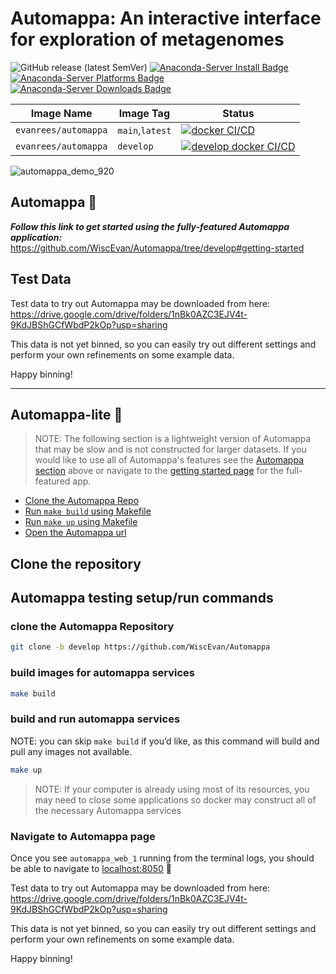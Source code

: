 # Automappa: An interactive interface for exploration of metagenomes

![GitHub release (latest SemVer)](https://img.shields.io/github/v/release/WiscEvan/Automappa?label=latest)
[![Anaconda-Server Install Badge](https://anaconda.org/bioconda/automappa/badges/installer/conda.svg)](https://conda.anaconda.org/bioconda)
[![Anaconda-Server Platforms Badge](https://anaconda.org/bioconda/automappa/badges/platforms.svg)](https://anaconda.org/bioconda/automappa)
[![Anaconda-Server Downloads Badge](https://anaconda.org/bioconda/automappa/badges/downloads.svg)](https://anaconda.org/bioconda/automappa)

| Image Name           | Image Tag       | Status                                                                                                                                                                                                                |
|----------------------|-----------------|-----------------------------------------------------------------------------------------------------------------------------------------------------------------------------------------------------------------------|
| `evanrees/automappa` | `main`,`latest` | [![docker CI/CD](https://github.com/WiscEvan/Automappa/actions/workflows/docker.yml/badge.svg?branch=main "evanrees/automappa:main")](https://github.com/WiscEvan/Automappa/actions/workflows/docker.yml)                                       |
| `evanrees/automappa` | `develop`       | [![develop docker CI/CD](https://github.com/WiscEvan/Automappa/actions/workflows/docker.yml/badge.svg?branch=develop "evanrees/automappa:develop")](https://github.com/WiscEvan/Automappa/actions/workflows/docker.yml) |

![automappa_demo_920](https://user-images.githubusercontent.com/25933122/158899748-bf21c1fc-6f67-4fd8-af89-4e732fa2edcd.gif)

## Automappa :deciduous_tree:

***Follow this link to get started using the fully-featured Automappa application:*** https://github.com/WiscEvan/Automappa/tree/develop#getting-started

## Test Data

Test data to try out Automappa may be downloaded from here: https://drive.google.com/drive/folders/1nBk0AZC3EJV4t-9KdJBShGCfWbdP2kOp?usp=sharing

This data is not yet binned, so you can easily try out different settings and perform your own refinements on some example data.

Happy binning!

-----

## Automappa-lite :seedling:

> NOTE: The following section is a lightweight version of Automappa that may be slow and is not constructed for larger datasets.
> If you would like to use all of Automappa's features see the [Automappa section](#automappa) above or navigate to the [getting started page](https://github.com/WiscEvan/Automappa/tree/develop#getting-started) for the full-featured app.

- [Clone the Automappa Repo](#clone-the-repository)
- [Run `make build` using Makefile](#build-images-for-automappa-services)
- [Run `make up` using Makefile](#build-and-run-automappa-services)
- [Open the Automappa url](#navigate-to-automappa-page)
## Clone the repository

## Automappa testing setup/run commands

### clone the Automappa Repository

```bash
git clone -b develop https://github.com/WiscEvan/Automappa
```

### build images for automappa services

```bash
make build
```

### build and run automappa services

NOTE: you can skip `make build` if you’d like, as this command will build and pull any images not available.

```bash
make up
```

> NOTE: If your computer is already using most of its resources, you may need to close
some applications so docker may construct all of the necessary Automappa services

### Navigate to Automappa page

Once you see `automappa_web_1` running from the terminal logs, you should be able to navigate to <localhost:8050> 🥳

Test data to try out Automappa may be downloaded from here: <https://drive.google.com/drive/folders/1nBk0AZC3EJV4t-9KdJBShGCfWbdP2kOp?usp=sharing>

This data is not yet binned, so you can easily try out different settings and perform your own refinements on some example data.

Happy binning!
